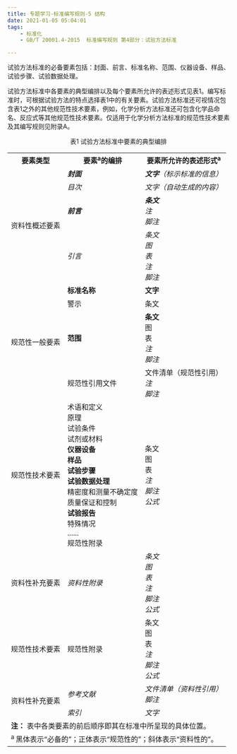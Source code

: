 ```yaml
---
title: 专题学习-标准编写规则-5 结构
date: 2021-01-05 05:04:01
tags: 
	- 标准化
	- GB/T 20001.4-2015  标准编写规则 第4部分：试验方法标准

---
```




试验方法标准的必备要素包括：封面、前言、标准名称、范围、仪器设备、样品、试验步骤、试验数据处理。

试验方法标准中各要素的典型编排以及每个要素所允许的表述形式见表1。编写标准时，可根据试验方法的特点选择表1中的有关要素。试验方法标准还可视情况包含表1之外的其他规范性技术要素，例如，化学分析方法标准还可包含化学品命名、反应式等其他规范性技术要素。仅适用于化学分析方法标准的规范性技术要素及其编写规则见附录A。

<center>表1 试验方法标准中要素的典型编排</center>
<table>
    <tr>
        <th>要素类型</th>
        <th>要素<sup>a</sup>的编排</th>
        <th>要素所允许的表述形式<sup>a</sup></th>
    </tr>
    <tr>
        <td rowspan='4'>资料性概述要素</td>
        <td><i><b>封面</b></i></td>
        <td><i><b>文字</b>（标示标准的信息）</i></td>
    </tr>
    <tr>
        <td><i>目次</i></td>
        <td><i>文字（自动生成的内容）</i></td>
    </tr>
    <tr>
        <td><i><b>前言</b></i></td>
        <td><i><b>条文</b><br>注<br>脚注</i></td>
    </tr>
    <tr>
        <td><i>引言</i></td>
        <td><i>条文<br>图<br>表<br>注<br>脚注</i></td>
    </tr>
    <tr>
        <td rowspan='4'>规范性一般要素</td>
        <td><b>标准名称</b></td>
        <td><b>文字</b></td>
    </tr>
    <tr>
        <td>警示</td>
        <td>条文</td>
    </tr>
    <tr>
        <td><b>范围</b></td>
        <td><b>条文</b><br>图<br>表<br><i>注<br>脚注</i></td>
    </tr>
    <tr>
        <td>规范性引用文件</td>
        <td>文件清单（规范性引用）<br><i>注<br>脚注</i></td>
    </tr>
    <tr>
        <td>规范性技术要素</td>
        <td>术语和定义<br>原理<br>试验条件<br>试剂或材料<br><b>仪器设备<br>样品<br>试验步骤<br>试验数据处理<br></b>精密度和测量不确定度<br>质量保证和控制<br><b>试验报告</b><br>特殊情况<br>......<br>规范性附录</td>
        <td>条文<br>图<br>表<br><i>注<br>脚注<br>公式</i></td>
    </tr>
    <tr>
        <td>资料性补充要素</td>
        <td><i>资料性附录</i></td>
        <td><i>条文<br>图<br>表<br>注<br>脚注<br>公式</i></td>
    </tr>
    <tr>
        <td>规范性技术要素</td>
        <td>规范性附录</td>
        <td>条文<br>图<br>表<br><i>注<br>脚注<br>公式</i></td>
    </tr>
    <tr>
        <td rowspan='2'>资料性补充要素</td>
        <td><i>参考文献</i></td>
        <td><i>文件清单（资料性引用）<br>脚注</i></td>
    </tr>
    <tr>
        <td><i>索引</i></td>
        <td><i>文字</i></td>
    </tr>
    <tr>
        <td colspan='3'><b>注：</b> 表中各类要素的前后顺序即其在标准中所呈现的具体位置。</td>
    </tr>
    <tr>
        <td colspan='3'><sup>a  </sup> 黑体表示“必备的”；正体表示“规范性的”；斜体表示“资料性的”。</td>
    </tr>
</table>

